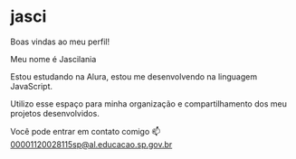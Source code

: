 # jasci
Boas vindas ao meu perfil!

Meu nome é Jascilania

Estou estudando na Alura,
estou me desenvolvendo na linguagem JavaScript.

Utilizo esse espaço para minha organização e compartilhamento dos meu projetos desenvolvidos.

Você pode entrar em contato comigo 📫
00001120028115sp@al.educacao.sp.gov.br 
